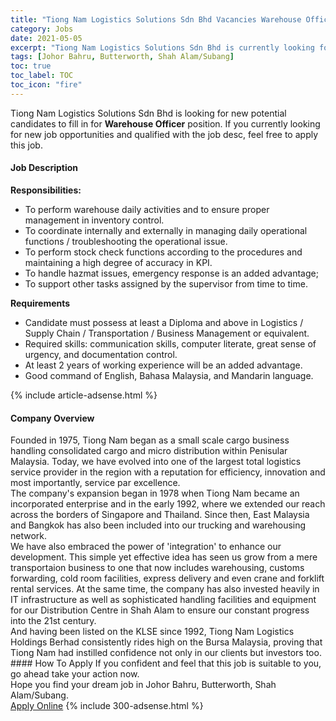 ```yaml
---
title: "Tiong Nam Logistics Solutions Sdn Bhd Vacancies Warehouse Officer" 
category: Jobs 
date: 2021-05-05 
excerpt: "Tiong Nam Logistics Solutions Sdn Bhd is currently looking for suitable person to fill in the Warehouse Officer which based in Johor Bahru, Butterworth, Shah Alam/Subang" 
tags: [Johor Bahru, Butterworth, Shah Alam/Subang] 
toc: true 
toc_label: TOC 
toc_icon: "fire" 
--- 
```


<p>Tiong Nam Logistics Solutions Sdn Bhd is looking for new potential candidates to fill in for <b>Warehouse Officer</b> position. If you currently looking for new job opportunities and qualified with the job desc, feel free to apply this job.
</p><div><div><h4>Job Description</h4></div><div><div><span><div><div><strong>Responsibilities:</strong></div><ul><li>To perform warehouse daily activities and to ensure proper management in inventory control.</li><li>To coordinate internally and externally in managing daily operational functions / troubleshooting the operational issue.</li><li>To perform stock check functions according to the procedures and maintaining a high degree of accuracy in KPI.</li><li>To handle hazmat issues, emergency response is an added advantage;</li><li>To support other tasks assigned by the supervisor from time to time.</li></ul><div><strong>Requirements</strong></div><ul><li>Candidate must possess at least a Diploma and above in Logistics / Supply Chain / Transportation / Business Management or equivalent.</li><li>Required skills: communication skills, computer literate, great sense of urgency, and documentation control.</li><li>At least 2 years of working experience will be an added advantage.</li><li>Good command of English, Bahasa Malaysia, and Mandarin language.</li></ul></div></span></div></div></div> 
{% include article-adsense.html %} 
<div><div><h4>Company Overview</h4></div><div><div><span><div><div>
	Founded in 1975, Tiong Nam began as a small scale cargo business handling consolidated cargo and micro distribution within Penisular Malaysia. Today, we have evolved into one of the largest total logistics service provider in the region with a reputation for efficiency, innovation and most importantly, service par excellence.</div>
<div>
	The company's expansion began in 1978 when Tiong Nam became an incorporated enterprise and in the early 1992, where we extended our reach across the borders of Singapore and Thailand. Since then, East Malaysia and Bangkok has also been included into our trucking and warehousing network.</div>
<div>
	We have also embraced the power of 'integration' to enhance our development. This simple yet effective idea has seen us grow from a mere transportaion business to one that now includes warehousing, customs forwarding, cold room facilities, express delivery and even crane and forklift rental services. At the same time, the company has also invested heavily in IT infrastructure as well as sophisticated handling facilities and equipment for our Distribution Centre in Shah Alam to ensure our constant progress into the 21st century.</div>
<div>
	And having been listed on the KLSE since 1992, Tiong Nam Logistics Holdings Berhad consistently rides high on the Bursa Malaysia, proving that Tiong Nam had instilled confidence not only in our clients but investors too.</div></div></span></div></div></div> 
#### How To Apply 
If you confident and feel that this job is suitable to you, go ahead take your action now. <br/> 
Hope you find your dream job in Johor Bahru, Butterworth, Shah Alam/Subang. <br/> 
<a href="https://www.jobstreet.com.my/en/job/warehouse-officer-4556504?jobId=jobstreet-my-job-4556504&" class="btn btn--info" target="_blank" rel="nofollow noopenner">Apply Online</a> 
{% include 300-adsense.html %} 
